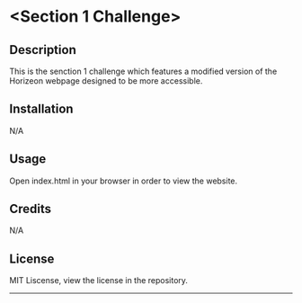 # <Section 1 Challenge>

## Description

This is the senction 1 challenge which features a modified version of the Horizeon webpage designed to be more accessible.

## Installation

N/A

## Usage

Open index.html in your browser in order to view the website.

## Credits

N/A

## License

MIT Liscense, view the license in the repository.

---
